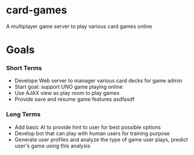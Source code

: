 # card-games
A multiplayer game server to play various card games online

# Goals
### Short Terms

* Develope Web server to manager various card decks for game admin
* Start goal: support UNO game playing online
* Use AJAX view as play room to play games
* Provide save and resume game features
asdfasdf
### Long Terms

* Add basic AI to provide hint to user for best possible options
* Develop bot that can play with human users for training purpose
* Generate user profiles and analyze the type of game user plays, predict user's game using this analysis
